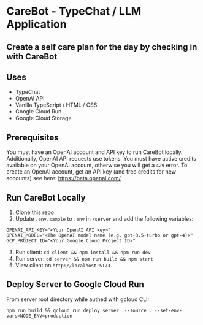# CareBot - TypeChat / LLM Application

## Create a self care plan for the day by checking in with CareBot

## Uses

- TypeChat
- OpenAI API
- Vanilla TypeScript / HTML / CSS
- Google Cloud Run
- Google Cloud Storage

## Prerequisites

You must have an OpenAI account and API key to run CareBot locally. Additionally, OpenAI API requests use tokens. You must have active credits available on your OpenAI account, otherwise you will get a `429` error. To create an OpenAI account, get an API key (and free credits for new accounts) see here: https://beta.openai.com/

## Run CareBot Locally

1. Clone this repo
2. Update `.env.sample` to `.env` in `/server` and add the following variables:

```
OPENAI_API_KEY="<Your OpenAI API key>"
OPENAI_MODEL="<The OpenAI model name (e.g. gpt-3.5-turbo or gpt-4)>"
GCP_PROJECT_ID="<Your Google Cloud Project ID>"
```

3. Run client: `cd client && npm install && npm run dev`
4. Run server: `cd server && npm run build && npm start`
5. View client on `http://localhost:5173`

## Deploy Server to Google Cloud Run

From server root directory while authed with gcloud CLI:

```
npm run build && gcloud run deploy server  --source . --set-env-vars=NODE_ENV=production

```
